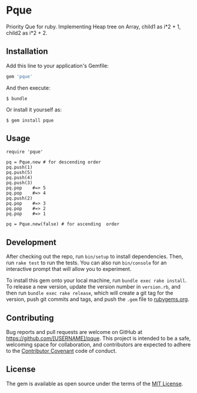 # Pque

Priority Que for ruby.
Implementing Heap tree on Array, child1 as i\*2 + 1, child2 as i\*2 + 2.


## Installation

Add this line to your application's Gemfile:

```ruby
gem 'pque'
```

And then execute:

    $ bundle

Or install it yourself as:

    $ gem install pque

## Usage
```
require 'pque'

pq = Pque.new # for descending order
pq.push(1)
pq.push(5)
pq.push(4)
pq.push(3)
pq.pop    #=> 5
pq.pop    #=> 4
pq.push(2)
pq.pop    #=> 3
pq.pop    #=> 2
pq.pop    #=> 1

pq = Pque.new(false) # for ascending  order
```
## Development

After checking out the repo, run `bin/setup` to install dependencies. Then, run `rake test` to run the tests. You can also run `bin/console` for an interactive prompt that will allow you to experiment.

To install this gem onto your local machine, run `bundle exec rake install`. To release a new version, update the version number in `version.rb`, and then run `bundle exec rake release`, which will create a git tag for the version, push git commits and tags, and push the `.gem` file to [rubygems.org](https://rubygems.org).

## Contributing

Bug reports and pull requests are welcome on GitHub at https://github.com/[USERNAME]/pque. This project is intended to be a safe, welcoming space for collaboration, and contributors are expected to adhere to the [Contributor Covenant](http://contributor-covenant.org) code of conduct.


## License

The gem is available as open source under the terms of the [MIT License](http://opensource.org/licenses/MIT).

